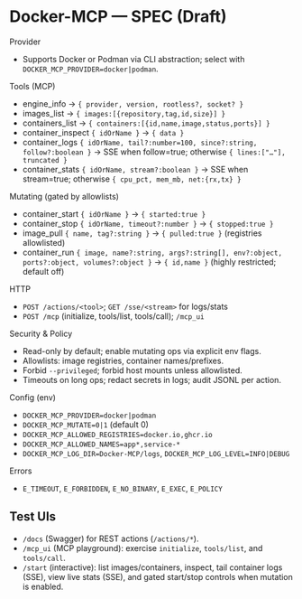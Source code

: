 # Docker-MCP — SPEC (Draft)

Provider
- Supports Docker or Podman via CLI abstraction; select with `DOCKER_MCP_PROVIDER=docker|podman`.

Tools (MCP)
- engine_info → `{ provider, version, rootless?, socket? }`
- images_list → `{ images:[{repository,tag,id,size}] }`
- containers_list → `{ containers:[{id,name,image,status,ports}] }`
- container_inspect `{ idOrName }` → `{ data }`
- container_logs `{ idOrName, tail?:number=100, since?:string, follow?:boolean }` → SSE when follow=true; otherwise `{ lines:["…"], truncated }`
- container_stats `{ idOrName, stream?:boolean }` → SSE when stream=true; otherwise `{ cpu_pct, mem_mb, net:{rx,tx} }`

Mutating (gated by allowlists)
- container_start `{ idOrName }` → `{ started:true }`
- container_stop `{ idOrName, timeout?:number }` → `{ stopped:true }`
- image_pull `{ name, tag?:string }` → `{ pulled:true }` (registries allowlisted)
- container_run `{ image, name?:string, args?:string[], env?:object, ports?:object, volumes?:object }` → `{ id,name }` (highly restricted; default off)

HTTP
- `POST /actions/<tool>`; `GET /sse/<stream>` for logs/stats
- `POST /mcp` (initialize, tools/list, tools/call); `/mcp_ui`

Security & Policy
- Read-only by default; enable mutating ops via explicit env flags.
- Allowlists: image registries, container names/prefixes.
- Forbid `--privileged`; forbid host mounts unless allowlisted.
- Timeouts on long ops; redact secrets in logs; audit JSONL per action.

Config (env)
- `DOCKER_MCP_PROVIDER=docker|podman`
- `DOCKER_MCP_MUTATE=0|1` (default 0)
- `DOCKER_MCP_ALLOWED_REGISTRIES=docker.io,ghcr.io`
- `DOCKER_MCP_ALLOWED_NAMES=app*,service-*`
- `DOCKER_MCP_LOG_DIR=Docker-MCP/logs`, `DOCKER_MCP_LOG_LEVEL=INFO|DEBUG`

Errors
- `E_TIMEOUT`, `E_FORBIDDEN`, `E_NO_BINARY`, `E_EXEC`, `E_POLICY`

## Test UIs
- `/docs` (Swagger) for REST actions (`/actions/*`).
- `/mcp_ui` (MCP playground): exercise `initialize`, `tools/list`, and `tools/call`.
- `/start` (interactive): list images/containers, inspect, tail container logs (SSE), view live stats (SSE), and gated start/stop controls when mutation is enabled.
